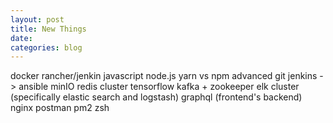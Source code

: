 ```yaml
---
layout: post
title: New Things
date:
categories: blog
---
```

docker
rancher/jenkin
javascript
node.js
yarn vs npm
advanced git
jenkins -> ansible
minIO
redis cluster
tensorflow
kafka + zookeeper
elk cluster (specifically elastic search and logstash)
graphql (frontend's backend)
nginx
postman
pm2
zsh
